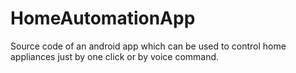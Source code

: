 # HomeAutomationApp
Source code of an android app which can be used to control home appliances just by one click or by voice command.
